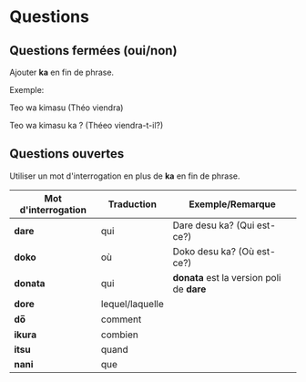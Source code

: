 # Questions

## Questions fermées (oui/non)

Ajouter **ka** en fin de phrase.

Exemple:

Teo wa kimasu (Théo viendra)

Teo wa kimasu ka ? (Théeo viendra-t-il?)


## Questions ouvertes

Utiliser un mot d'interrogation en plus de **ka** en fin de phrase.

Mot d'interrogation | Traduction | Exemple/Remarque
--- | --- | ---
**dare** | qui | Dare desu ka? (Qui est-ce?)
**doko** | où | Doko desu ka? (Où est-ce?)
**donata** | qui | **donata** est la version poli de **dare**
**dore** | lequel/laquelle |
**do̅** | comment |
**ikura** | combien |
**itsu** | quand |
**nani** | que |
